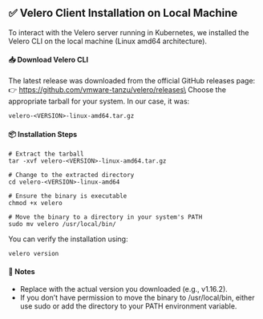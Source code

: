## ✅ Velero Client Installation on Local Machine
To interact with the Velero server running in Kubernetes, we installed the Velero CLI on the local machine (Linux amd64 architecture).
#### 📥 Download Velero CLI
The latest release was downloaded from the official GitHub releases page:\
👉 https://github.com/vmware-tanzu/velero/releases\
Choose the appropriate tarball for your system. In our case, it was:
```
velero-<VERSION>-linux-amd64.tar.gz
```
#### 📦 Installation Steps
```
# Extract the tarball
tar -xvf velero-<VERSION>-linux-amd64.tar.gz

# Change to the extracted directory
cd velero-<VERSION>-linux-amd64

# Ensure the binary is executable
chmod +x velero

# Move the binary to a directory in your system's PATH
sudo mv velero /usr/local/bin/
```
You can verify the installation using:
```
velero version
```
#### 📝 Notes
- Replace <VERSION> with the actual version you downloaded (e.g., v1.16.2).
- If you don’t have permission to move the binary to /usr/local/bin, either use sudo or add the directory to your PATH environment variable.

